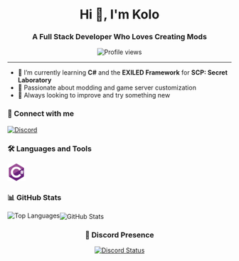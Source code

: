 <h1 align="center">Hi 👋, I'm Kolo</h1>
<h3 align="center">A Full Stack Developer Who Loves Creating Mods</h3>

<p align="center">
  <img src="https://komarev.com/ghpvc/?username=TheKolo12&label=Profile%20views&color=0e75b6&style=plastic" alt="Profile views" />
</p>

---

- 🌱 I’m currently learning **C#** and the **EXILED Framework** for **SCP: Secret Laboratory**
- 🧩 Passionate about modding and game server customization
- 🚀 Always looking to improve and try something new


<h3 align="left">🔗 Connect with me</h3>
<p align="left">
  <a href="https://discord.gg/Y6z86Cq4sU" target="_blank">
    <img align="center" src="https://raw.githubusercontent.com/rahuldkjain/github-profile-readme-generator/master/src/images/icons/Social/discord.svg" alt="Discord" height="30" width="40" />
  </a>
</p>


<h3 align="left">🛠️ Languages and Tools</h3>
<p align="left">
  <img src="https://raw.githubusercontent.com/devicons/devicon/master/icons/csharp/csharp-original.svg" alt="C#" width="40" height="40"/>
  <!-- Aggiungi altri strumenti qui se vuoi -->
</p>


<h3 align="left">📊 GitHub Stats</h3>
<p>
  <img align="left" src="https://github-readme-stats.vercel.app/api/top-langs?username=TheKolo12&show_icons=true&theme=dark&locale=en&layout=compact" alt="Top Languages" />
</p>

<p>
  <img align="center" src="https://github-readme-stats.vercel.app/api?username=TheKolo12&show_icons=true&theme=dark&locale=en" alt="GitHub Stats" />
</p>

<h3 align="center">📡 Discord Presence</h3>
<p align="center">
  <a href="https://discord.com/users/1270370648325099532" target="_blank">
    <img 
      src="https://lanyard.cnrad.dev/api/1270370648325099532?theme=dark&bg=00000080&animated=true&hideDiscrim=false&borderRadius=10px" 
      alt="Discord Status"
      width="500" 
    />
  </a>
</p>
